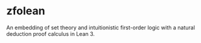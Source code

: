 # zfolean 
An embedding of set theory and intuitionistic first-order logic with a natural deduction proof calculus in Lean 3.


